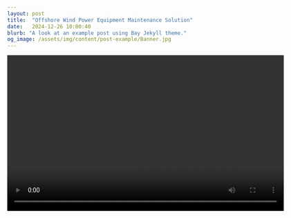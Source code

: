 ```yaml
---
layout: post
title:  "Offshore Wind Power Equipment Maintenance Solution"
date:   2024-12-26 10:00:40
blurb: "A look at an example post using Bay Jekyll theme."
og_image: /assets/img/content/post-example/Banner.jpg
---
```



<video width="640" height="360" controls>
  <source src="{{ "/assets/videos/Failure analysis.mp4" | relative_url }}" type="video/mp4">
  <source src="{{ "/assets/videos/Failure analysis.ogg" | relative_url }}" type="video/ogg">
  Your browser does not support the video tag.
</video>



